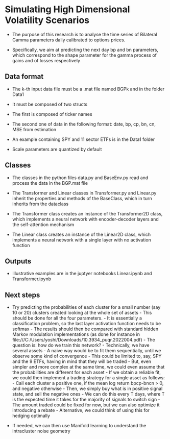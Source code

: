 # Simulating High Dimensional Volatility Scenarios

- The purpose of this research is to analyse the time series of Bilateral Gamma parameters daily calibrated to options prices.

- Specifically, we aim at predicting the next day bp and bn parameters, which correspond to the shape parameter for the gamma process of gains and of losses respectively

## Data format

- The k-th input data file must be a .mat file named BGPk and in the folder Data1

- It must be composed of two structs

- The first is composed of ticker names

- The second one of data in the following format: date, bp, cp, bn, cn, MSE from estimation

- An example containing SPY and 11 sector ETFs is in the Data1 folder

- Scale parameters are quantized by default

## Classes

- The classes in the python files data.py and BaseEnv.py read and process the data in the BGP.mat file

- The Transformer and Linear classes in Transformer.py and Linear.py inherit the properties and methods of the BaseClass, which in turn inherits from the dataclass

- The Transformer class creates an instance of the Transformer2D class, which implements a neural network with encoder-decoder layers and the self-attention mechanism

- The Linear class creates an instance of the Linear2D class, which implements a neural network with a single layer with no activation function

## Outputs

- Illustrative examples are in the juptyer notebooks Linear.ipynb and Transformer.ipynb

## Next steps

- Try predicting the probabilities of each cluster for a small number (say 10 or 20) clusters created looking at the whole set of assets
      - This should be done for all the four parameters.
      - It is essentially a classification problem, so the last layer activation function needs to be softmax
      - The results should then be compared with standard hidden Markov modulation implementations (as done for instance in file:///C:/Users/yoshi/Downloads/10.3934_puqr.2022004.pdf)
      - The question is: how do we train this network?
          - Technically, we have several assets
          - A naive way would be to fit them sequentially, until we observe some kind of convergence
          - This could be limited to, say, SPY and the 9 ETFs, having in mind that they will be traded
          - But, even simpler and more complex at the same time, we could even assume that the probabilities are different for each asset
      - If we obtain a reliable fit, we could then implement a trading strategy for a single asset as follows:
          - Call each cluster a positive one, if the mean log return bpcp-bncn > 0, and negative otherwise
          - Then, we simply buy what is in positive signal state, and sell the negative ones
          - We can do this every T days, where T is the expected time it takes for the majority of signals to switch sign
          - The amount traded could be fixed for now, but we can also optimize it introducing a rebate
      - Alternative, we could think of using this for hedging optimally

- If needed, we can then use Manifold learning to understand the intracluster noise geometry
